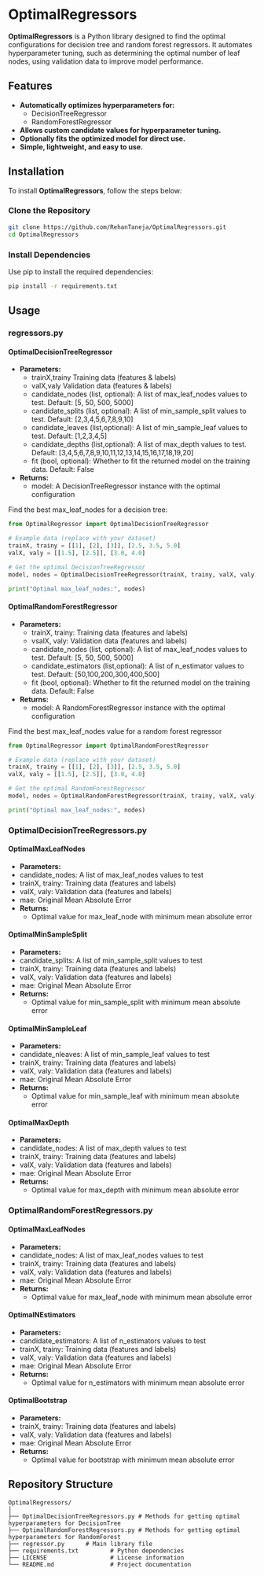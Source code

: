 # OptimalRegressors

**OptimalRegressors** is a Python library designed to find the optimal configurations for decision tree and random forest regressors. It automates hyperparameter tuning, such as determining the optimal number of leaf nodes, using validation data to improve model performance.

## Features

- **Automatically optimizes hyperparameters for:**
  - DecisionTreeRegressor
  - RandomForestRegressor
- **Allows custom candidate values for hyperparameter tuning.**
- **Optionally fits the optimized model for direct use.**
- **Simple, lightweight, and easy to use.**

## Installation

To install **OptimalRegressors**, follow the steps below:

### Clone the Repository

```bash
git clone https://github.com/RehanTaneja/OptimalRegressors.git
cd OptimalRegressors
```

### Install Dependencies

Use pip to install the required dependencies:

```bash
pip install -r requirements.txt
```

## Usage

### regressors.py

#### OptimalDecisionTreeRegressor

- **Parameters:**
  - trainX,trainy Training data (features & labels)
  - valX,valy Validation  data (features & labels)
  - candidate_nodes (list, optional): A list of max_leaf_nodes values to test. Default: [5, 50, 500, 5000]
  - candidate_splits (list, optional): A list of min_sample_split values to test. Default: [2,3,4,5,6,7,8,9,10]
  - candidate_leaves (list,optional): A list of min_sample_leaf values to test. Default: [1,2,3,4,5]
  - candidate_depths (list,optional): A list of max_depth values to test. Default: [3,4,5,6,7,8,9,10,11,12,13,14,15,16,17,18,19,20]
  - fit (bool, optional): Whether to fit the returned model on the training data. Default: False
- **Returns:**
  - model: A DecisionTreeRegressor instance with the optimal configuration

Find the best max_leaf_nodes for a decision tree:

```python
from OptimalRegressor import OptimalDecisionTreeRegressor

# Example data (replace with your dataset)
trainX, trainy = [[1], [2], [3]], [2.5, 3.5, 5.0]
valX, valy = [[1.5], [2.5]], [3.0, 4.0]

# Get the optimal DecisionTreeRegressor
model, nodes = OptimalDecisionTreeRegressor(trainX, trainy, valX, valy)

print("Optimal max_leaf_nodes:", nodes)
```

#### OptimalRandomForestRegressor

- **Parameters:**
  - trainX, trainy: Training data (features and labels)
  - vsalX, valy: Validation data (features and labels)
  - candidate_nodes (list, optional): A list of max_leaf_nodes values to test. Default: [5, 50, 500, 5000]
  - candidate_estimators (list,optional): A list of n_estimator values to test. Default: [50,100,200,300,400,500]
  - fit (bool, optional): Whether to fit the returned model on the training data. Default: False
- **Returns:**
  - model: A RandomForestRegressor instance with the optimal configuration

Find the best max_leaf_nodes value for a random forest regressor

```python
from OptimalRegressor import OptimalRandomForestRegressor

# Example data (replace with your dataset)
trainX, trainy = [[1], [2], [3]], [2.5, 3.5, 5.0]
valX, valy = [[1.5], [2.5]], [3.0, 4.0]

# Get the optimal RandomForestRegressor
model, nodes = OptimalRandomForestRegressor(trainX, trainy, valX, valy)

print("Optimal max_leaf_nodes:", nodes)
```
### OptimalDecisionTreeRegressors.py

#### OptimalMaxLeafNodes

- **Parameters:**
 - candidate_nodes: A list of max_leaf_nodes values to test
 - trainX, trainy: Training data (features and labels)
 - valX, valy: Validation data (features and labels)
 - mae: Original Mean Absolute Error
- **Returns:**
  - Optimal value for max_leaf_node with minimum mean absolute error

#### OptimalMinSampleSplit

- **Parameters:**
 - candidate_splits: A list of min_sample_split values to test
 - trainX, trainy: Training data (features and labels)
 - valX, valy: Validation data (features and labels)
 - mae: Original Mean Absolute Error
- **Returns:**
  - Optimal value for min_sample_split with minimum mean absolute error

#### OptimalMinSampleLeaf

- **Parameters:**
 - candidate_nleaves: A list of min_sample_leaf values to test
 - trainX, trainy: Training data (features and labels)
 - valX, valy: Validation data (features and labels)
 - mae: Original Mean Absolute Error
- **Returns:**
  - Optimal value for min_sample_leaf with minimum mean absolute error

#### OptimalMaxDepth

- **Parameters:**
 - candidate_nodes: A list of max_depth values to test
 - trainX, trainy: Training data (features and labels)
 - valX, valy: Validation data (features and labels)
 - mae: Original Mean Absolute Error
- **Returns:**
  - Optimal value for max_depth with minimum mean absolute error

### OptimalRandomForestRegressors.py

#### OptimalMaxLeafNodes

- **Parameters:**
 - candidate_nodes: A list of max_leaf_nodes values to test
 - trainX, trainy: Training data (features and labels)
 - valX, valy: Validation data (features and labels)
 - mae: Original Mean Absolute Error
- **Returns:**
  - Optimal value for max_leaf_node with minimum mean absolute error

#### OptimalNEstimators

- **Parameters:**
 - candidate_estimators: A list of n_estimators values to test
 - trainX, trainy: Training data (features and labels)
 - valX, valy: Validation data (features and labels)
 - mae: Original Mean Absolute Error
- **Returns:**
  - Optimal value for n_estimators with minimum mean absolute error

#### OptimalBootstrap

- **Parameters:**
 - trainX, trainy: Training data (features and labels)
 - valX, valy: Validation data (features and labels)
 - mae: Original Mean Absolute Error
- **Returns:**
  - Optimal value for bootstrap with minimum mean absolute error

## Repository Structure

```
OptimalRegressors/
│
├── OptimalDecisionTreeRegressors.py # Methods for getting optimal hyperparameters for DecisionTree
├── OptimalRandomForestRegressors.py # Methods for getting optimal hyperparameters for RandomForest
├── regressor.py      # Main library file
├── requirements.txt         # Python dependencies
├── LICENSE                  # License information
└── README.md                # Project documentation
```
